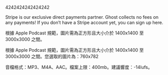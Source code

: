 4242424242424242

Stripe is our exclusive direct payments partner. Ghost collects no fees on any payments! If you don’t have a Stripe account yet, you can sign up here.

根據 Apple Podcast 規範，圖片需為正方形且大小介於 1400x1400 至 3000x3000 之間。

根據 Apple Podcast 規範，圖片需為正方形且大小介於 1400x1400 至 3000x3000 之間。您選取的圖片為：760x782

音檔格式：MP3、M4A、AAC。檔案上限：400mb。建議響度：-14lufs。

